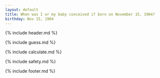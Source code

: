 ```yaml
---
layout: default
title: When was I or my baby conceived if born on November 15, 1904?
birthday: Nov 15, 1904
---
```


{% include header.md %}

{% include guess.md %}

{% include calculate.md %}

{% include safety.md %}

{% include footer.md %}



